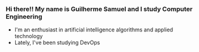 ### Hi there!! My name is Guilherme Samuel and I study Computer Engineering

- I'm an enthusiast in artificial intelligence algorithms and applied technology 
- Lately, I've been studying DevOps


<!--
**GuiSamuka/GuiSamuka** is a ✨ _special_ ✨ repository because its `README.md` (this file) appears on your GitHub profile.

Here are some ideas to get you started:

- 🔭 I’m currently working on ... 
- 👯 I’m looking to collaborate on ...
- 🤔 I’m looking for help with ...
- 💬 Ask me about ...
- 📫 How to reach me: ...
- 😄 Pronouns: ...
- ⚡ Fun fact: ...
-->
